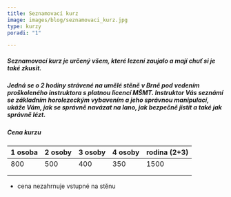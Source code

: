 ```yaml
---
title: Seznamovací kurz
image: images/blog/seznamovaci_kurz.jpg
type: kurzy
poradi: "1"

---
```

##### Seznamovací kurz je určený všem, které lezení zaujalo a mají chuť si je také zkusit.


##### Jedná se o 2 hodiny strávené na umělé stěně v Brně pod vedením proškoleného instruktora s platnou licencí MŠMT. Instruktor Vás seznámí se základním horolezeckým vybavením a jeho správnou manipulací, ukáže Vám, jak se správně navázat na lano, jak bezpečně jistit a také jak správně lézt.


##### Cena kurzu

| 1 osoba 	| 2 osoby 	| 3 osoby 	| 4 osoby 	| rodina (2+3) 	|
|---------	|---------	|---------	|---------	|--------------	|
| 800     	| 500     	| 400     	| 350     	| 1500         	|
|         	|         	|         	|         	|              	|
|         	|         	|         	|         	|              	|


* cena nezahrnuje vstupné na stěnu